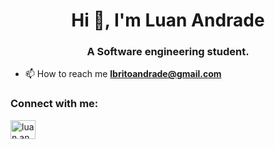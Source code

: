 <h1 align="center">Hi 👋, I'm Luan Andrade</h1>
<h3 align="center">A Software engineering student.</h3>

- 📫 How to reach me **lbritoandrade@gmail.com**

<h3 align="left">Connect with me:</h3>
<p align="left">
<a href="https://instagram.com/luan.andrade28" target="blank"><img align="center" src="https://raw.githubusercontent.com/rahuldkjain/github-profile-readme-generator/master/src/images/icons/Social/instagram.svg" alt="luan.andrade28" height="30" width="40" /></a>
</p>
